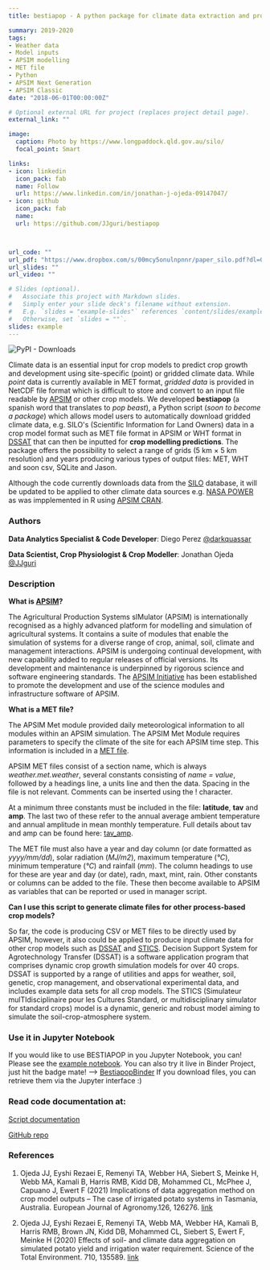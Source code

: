 ```yaml
---
title: bestiapop - A python package for climate data extraction and processing

summary: 2019-2020
tags:
- Weather data
- Model inputs
- APSIM modelling
- MET file
- Python
- APSIM Next Generation
- APSIM Classic
date: "2018-06-01T00:00:00Z"

# Optional external URL for project (replaces project detail page).
external_link: ""

image:
  caption: Photo by https://www.longpaddock.qld.gov.au/silo/
  focal_point: Smart

links:
- icon: linkedin
  icon_pack: fab
  name: Follow
  url: https://www.linkedin.com/in/jonathan-j-ojeda-09147047/
- icon: github
  icon_pack: fab
  name:
  url: https://github.com/JJguri/bestiapop



url_code: ""
url_pdf: "https://www.dropbox.com/s/00mcy5onulnpnnr/paper_silo.pdf?dl=0"
url_slides: ""
url_video: ""

# Slides (optional).
#   Associate this project with Markdown slides.
#   Simply enter your slide deck's filename without extension.
#   E.g. `slides = "example-slides"` references `content/slides/example-slides.md`.
#   Otherwise, set `slides = ""`.
slides: example
---
```


![PyPI - Downloads](https://img.shields.io/pypi/dm/bestiapop?style=flat-square)

Climate data is an essential input for crop models to predict crop growth and development using site-specific (point) or gridded climate data. While *point* data is currently available in MET format, *gridded data* is provided in NetCDF file format which is difficult to store and convert to an input file readable by [APSIM](https://www.apsim.info) or other crop models. We developed **bestiapop** (a spanish word that translates to *pop beast*), a Python script (*soon to become a package*) which allows model users to automatically download gridded climate data, e.g. SILO's (Scientific Information for Land Owners) data in a crop model format such as MET file format in APSIM or WHT format in [DSSAT](https://dssat.net/) that can then be inputted for **crop modelling predictions**. The package offers the possibility to select a range of grids (5 km × 5 km resolution) and years producing various types of output files: MET, WHT and soon csv, SQLite and Jason.

Although the code currently downloads data from the [SILO](https://www.longpaddock.qld.gov.au/silo/gridded-data/) database, it will be updated to be applied to other climate data sources e.g. [NASA POWER](https://power.larc.nasa.gov/) as was impplemented in R using [APSIM CRAN](https://cran.r-project.org/web/packages/APSIM/APSIM.pdf).

### Authors

**Data Analytics Specialist & Code Developer**: Diego Perez [@darkquassar](https://github.com/darkquasar)

**Data Scientist, Crop Physiologist & Crop Modeller**: Jonathan Ojeda [@JJguri](https://github.com/JJguri)

### Description

**What is [APSIM](https://www.apsim.info)?**

The Agricultural Production Systems sIMulator (APSIM) is internationally recognised as a highly advanced platform for modelling and simulation of agricultural systems. It contains a suite of modules that enable the simulation of systems for a diverse range of crop, animal, soil, climate and management interactions. APSIM is undergoing continual development, with new capability added to regular releases of official versions. Its development and maintenance is underpinned by rigorous science and software engineering standards. The [APSIM Initiative](https://www.apsim.info/about-us/) has been established to promote the development and use of the science modules and infrastructure software of APSIM.

**What is a MET file?**

The APSIM Met module provided daily meteorological information to all modules within an APSIM simulation. The APSIM Met Module requires parameters to specify the climate of the site for each APSIM time step. This information is included in a [MET file](https://www.apsim.info/documentation/model-documentation/infrastructure-and-management-documentation/met/).

APSIM MET files consist of a section name, which is always *weather.met.weather*, several constants consisting of *name = value*, followed by a headings line, a units line and then the data. Spacing in the file is not relevant. Comments can be inserted using the ! character.

At a minimum three constants must be included in the file: **latitude**, **tav** and **amp**. The last two of these refer to the annual average ambient temperature and annual amplitude in mean monthly temperature. Full details about tav and amp can be found here: [tav_amp](https://www.apsim.info/wp-content/uploads/2019/10/tav_amp-1.pdf).

The MET file must also have a year and day column (or date formatted as *yyyy/mm/dd*), solar radiation (*MJ/m2*), maximum temperature (*&deg;C*), minimum temperature (*&deg;C*) and rainfall (*mm*). The column headings to use for these are year and day (or date), radn, maxt, mint, rain. Other constants or columns can be added to the file. These then become available to APSIM as variables that can be reported or used in manager script.

**Can I use this script to generate climate files for other process-based crop models?**

So far, the code is producing CSV or MET files to be directly used by APSIM, however, it also could be applied to produce input climate data for other crop models such as [DSSAT](https://dssat.net/) and [STICS](https://www6.paca.inrae.fr/stics_eng/About-us/Stics-model-overview). Decision Support System for Agrotechnology Transfer (DSSAT) is a software application program that comprises dynamic crop growth simulation models for over 40 crops. DSSAT is supported by a range of utilities and apps for weather, soil, genetic, crop management, and observational experimental data, and includes example data sets for all crop models. The STICS (Simulateur mulTIdisciplinaire pour les Cultures Standard, or multidisciplinary simulator for standard crops) model is a dynamic, generic and robust model aiming to simulate the soil-crop-atmosphere system.

### Use it in Jupyter Notebook
If you would like to use BESTIAPOP in you Jupyter Notebook, you can! Please see the [example notebook](https://github.com/JJguri/bestiapop/blob/master/sample-data/ExampleMapsTasmania.ipynb).
You can also try it live in Binder Project, just hit the badge mate! --> [BestiapopBinder](https://mybinder.org/v2/gh/JJguri/bestiapop/HEAD?filepath=sample-data%2FExampleMapsTasmania.ipynb)
If you download files, you can retrieve them via the Jupyter interface :)

### Read code documentation at:

[Script documentation](https://bestiapop.readthedocs.io/en/latest/?badge=latest)

[GitHub repo](https://github.com/JJguri/bestiapop)

### References
1. Ojeda JJ, Eyshi Rezaei E, Remenyi TA, Webber HA, Siebert S, Meinke H, Webb MA, Kamali B, Harris RMB, Kidd DB, Mohammed CL, McPhee J, Capuano J, Ewert F (2021) Implications of data aggregation method on crop model outputs – The case of irrigated potato systems in Tasmania, Australia. 
European Journal of Agronomy.126, 126276. [link](doi.org/10.1016/j.eja.2021.126276)

2. Ojeda JJ, Eyshi Rezaei E, Remenyi TA, Webb MA, Webber HA, Kamali B, Harris RMB, Brown JN, Kidd DB, Mohammed CL, Siebert S, Ewert F, Meinke H (2020) Effects of soil- and climate data aggregation on simulated potato yield and irrigation water requirement. 
Science of the Total Environment. 710, 135589. [link](doi:10.1016/j.scitotenv.2019.135589)
